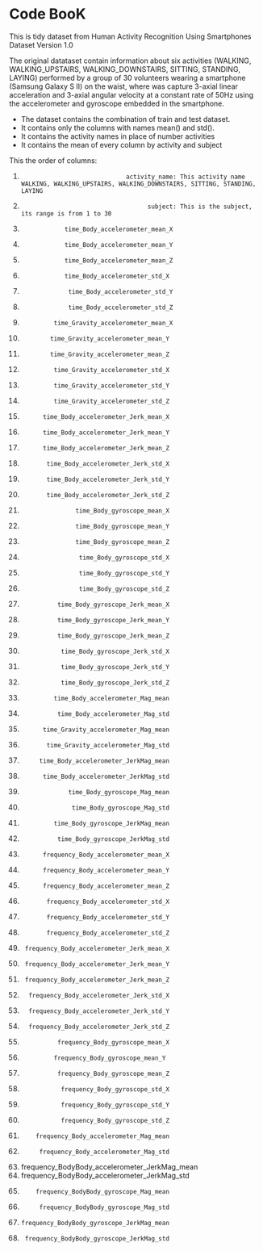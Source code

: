 Code BooK
=======================================================
This is tidy dataset from Human Activity Recognition Using Smartphones Dataset Version 1.0

The original datataset contain information about six activities (WALKING, WALKING_UPSTAIRS, WALKING_DOWNSTAIRS, SITTING, STANDING, LAYING) 
performed by a group of 30 volunteers wearing a smartphone (Samsung Galaxy S II) on the waist, where was capture 
3-axial linear acceleration and 3-axial angular velocity at a constant rate of 50Hz
using the accelerometer and gyroscope embedded in the smartphone.

* The dataset contains the combination of train and test dataset.
* It contains only the columns with names mean() and std().
* It contains the activity names in place of number activities
* It contains the mean of every column by activity and subject

This the order of columns:

1.                                  activity_name: This activity name WALKING, WALKING_UPSTAIRS, WALKING_DOWNSTAIRS, SITTING, STANDING, LAYING
2.                                        subject: This is the subject, its range is from 1 to 30
3.                 time_Body_accelerometer_mean_X
4.                 time_Body_accelerometer_mean_Y
5.                 time_Body_accelerometer_mean_Z
6.                 time_Body_accelerometer_std_X
7.                  time_Body_accelerometer_std_Y
8.                  time_Body_accelerometer_std_Z
9.              time_Gravity_accelerometer_mean_X
10.             time_Gravity_accelerometer_mean_Y
11.             time_Gravity_accelerometer_mean_Z
12.              time_Gravity_accelerometer_std_X
13.              time_Gravity_accelerometer_std_Y
14.              time_Gravity_accelerometer_std_Z
15.           time_Body_accelerometer_Jerk_mean_X
16.           time_Body_accelerometer_Jerk_mean_Y
17.           time_Body_accelerometer_Jerk_mean_Z
18.            time_Body_accelerometer_Jerk_std_X
19.            time_Body_accelerometer_Jerk_std_Y
20.            time_Body_accelerometer_Jerk_std_Z
21.                    time_Body_gyroscope_mean_X
22.                    time_Body_gyroscope_mean_Y
23.                    time_Body_gyroscope_mean_Z
24.                     time_Body_gyroscope_std_X
25.                     time_Body_gyroscope_std_Y
26.                     time_Body_gyroscope_std_Z
27.               time_Body_gyroscope_Jerk_mean_X
28.               time_Body_gyroscope_Jerk_mean_Y
29.               time_Body_gyroscope_Jerk_mean_Z
30.                time_Body_gyroscope_Jerk_std_X
31.                time_Body_gyroscope_Jerk_std_Y
32.                time_Body_gyroscope_Jerk_std_Z
33.              time_Body_accelerometer_Mag_mean
34.               time_Body_accelerometer_Mag_std
35.           time_Gravity_accelerometer_Mag_mean
36.            time_Gravity_accelerometer_Mag_std
37.          time_Body_accelerometer_JerkMag_mean
38.           time_Body_accelerometer_JerkMag_std
39.                  time_Body_gyroscope_Mag_mean
40.                   time_Body_gyroscope_Mag_std
41.              time_Body_gyroscope_JerkMag_mean
42.               time_Body_gyroscope_JerkMag_std
43.           frequency_Body_accelerometer_mean_X
44.           frequency_Body_accelerometer_mean_Y
45.           frequency_Body_accelerometer_mean_Z
46.            frequency_Body_accelerometer_std_X
47.            frequency_Body_accelerometer_std_Y
48.            frequency_Body_accelerometer_std_Z
49.      frequency_Body_accelerometer_Jerk_mean_X
50.      frequency_Body_accelerometer_Jerk_mean_Y
51.      frequency_Body_accelerometer_Jerk_mean_Z
52.       frequency_Body_accelerometer_Jerk_std_X
53.       frequency_Body_accelerometer_Jerk_std_Y
54.       frequency_Body_accelerometer_Jerk_std_Z
55.               frequency_Body_gyroscope_mean_X
56.              frequency_Body_gyroscope_mean_Y
57.               frequency_Body_gyroscope_mean_Z
58.                frequency_Body_gyroscope_std_X
59.                frequency_Body_gyroscope_std_Y
60.                frequency_Body_gyroscope_std_Z
61.         frequency_Body_accelerometer_Mag_mean
62.          frequency_Body_accelerometer_Mag_std
63. frequency_BodyBody_accelerometer_JerkMag_mean
64.  frequency_BodyBody_accelerometer_JerkMag_std
65.         frequency_BodyBody_gyroscope_Mag_mean
66.          frequency_BodyBody_gyroscope_Mag_std
67.     frequency_BodyBody_gyroscope_JerkMag_mean
68.      frequency_BodyBody_gyroscope_JerkMag_std








